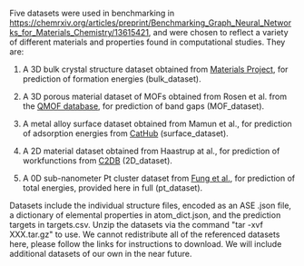 
Five datasets were used in benchmarking in https://chemrxiv.org/articles/preprint/Benchmarking_Graph_Neural_Networks_for_Materials_Chemistry/13615421, and were chosen to reflect a variety of different materials and properties found in computational studies. They are:

1. A 3D bulk crystal structure dataset obtained from [Materials Project](https://materialsproject.org/open), for prediction of formation energies (bulk_dataset).

2. A 3D porous material dataset of MOFs obtained from Rosen et al. from the [QMOF database](https://github.com/arosen93/QMOF), for prediction of band gaps (MOF_dataset).

3. A metal alloy surface dataset obtained from Mamun et al., for prediction of adsorption energies from [CatHub](https://www.catalysis-hub.org/) (surface_dataset).

4. A 2D material dataset obtained from Haastrup at al., for prediction of workfunctions from [C2DB](https://cmr.fysik.dtu.dk/c2db/c2db.html) (2D_dataset).

5. A 0D sub-nanometer Pt cluster dataset from [Fung et al.](https://pubs.acs.org/doi/abs/10.1021/acs.jpcc.6b11968), for prediction of total energies, provided here in full (pt_dataset).

Datasets include the individual structure files, encoded as an ASE .json file, a dictionary of elemental properties in atom_dict.json, and the prediction targets in targets.csv. Unzip the datasets via the command "tar -xvf XXX.tar.gz" to use. We cannot redistribute all of the referenced datasets here, please follow the links for instructions to download. We will include additional datasets of our own in the near future.
